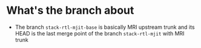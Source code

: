 # What's the branch about

  * The branch `stack-rtl-mjit-base` is basically MRI upstream trunk
    and its HEAD is the last merge point of the branch
    `stack-rtl-mjit` with MRI trunk
